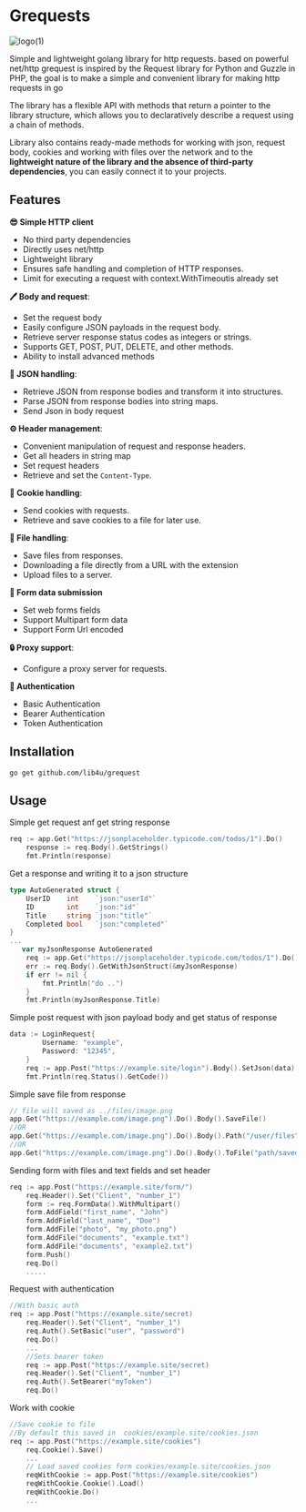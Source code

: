 # Grequests 
![logo(1)](https://github.com/user-attachments/assets/3bef5ed3-a40b-4634-9de4-a2dd43d57f3d)



Simple and lightweight golang library for http requests. based on powerful net/http
grequest is inspired by the Request library for Python and Guzzle in PHP, the goal is to make a simple and convenient library for making http requests in go

The library has a flexible API with methods that return a pointer to the library structure, which allows you to declaratively describe a request using a chain of methods.

Library also contains ready-made methods for working with json, request body, cookies and working with files over the network and  to the **lightweight nature of the library and the absence of third-party dependencies**, you can easily connect it to your projects.
## Features 

**😎 Simple HTTP client**
- No third party dependencies
- Directly uses net/http
- Lightweight library
- Ensures safe handling and completion of HTTP responses.
- Limit for executing a request with context.WithTimeoutis already set

**🖊 Body and request**:
  - Set the request body 
  - Easily configure JSON payloads in the request body.
  - Retrieve server response status codes as integers or strings.
  - Supports GET, POST, PUT, DELETE, and other methods.
  - Ability to install advanced methods

**📄 JSON handling**:
  - Retrieve JSON from response bodies and transform it into structures.
  - Parse JSON from response bodies into string maps.
  - Send Json in body request

**⚙️ Header management**:
  - Convenient manipulation of request and response headers.
  - Get all headers in string map
  - Set request headers
  - Retrieve and set the `Content-Type`.

**🍪 Cookie handling**:
  - Send cookies with requests.
  - Retrieve and save cookies to a file for later use.
  
**📁 File handling**:
  - Save files from responses.
  - Downloading a file directly from a URL with the extension
  - Upload files to a server.

**📝 Form data submission** 
- Set web forms fields
- Support Multipart form data
- Support Form Url encoded


**🔒 Proxy support**:
  - Configure a proxy server for requests.

**🔑 Authentication** 
- Basic Authentication
- Bearer Authentication 
- Token Authentication

## Installation
```
go get github.com/lib4u/grequest
```

## Usage
Simple get request anf get string response
```go
req := app.Get("https://jsonplaceholder.typicode.com/todos/1").Do()
	response := req.Body().GetStrings()
	fmt.Println(response)
```
Get a response and writing it to a json structure
```go
type AutoGenerated struct {
	UserID    int    `json:"userId"`
	ID        int    `json:"id"`
	Title     string `json:"title"`
	Completed bool   `json:"completed"`
}
...
   var myJsonResponse AutoGenerated
	req := app.Get("https://jsonplaceholder.typicode.com/todos/1").Do()
	err := req.Body().GetWithJsonStruct(&myJsonResponse)
	if err != nil {
		fmt.Println("do ..")
	}
	fmt.Println(myJsonResponse.Title)
```
Simple post request with json payload body and get status of response
```go
data := LoginRequest{
		Username: "example",
		Password: "12345",
	}
	req := app.Post("https://example.site/login").Body().SetJson(data).Do()
	fmt.Println(req.Status().GetCode())
```
Simple save file from response
```go
// file will saved as ../files/image.png
app.Get("https://example.com/image.png").Do().Body().SaveFile()
//OR
app.Get("https://example.com/image.png").Do().Body().Path("/user/files").SaveFile()
//OR 
app.Get("https://example.com/image.png").Do().Body().ToFile("path/savedimage.png")
```
Sending form with files and text fields and set header
```go
req := app.Post("https://example.site/form/")
	req.Header().Set("Client", "number_1")
	form := req.FormData().WithMultipart()
	form.AddField("first_name", "John")
	form.AddField("last_name", "Doe")
	form.AddFile("photo", "my_photo.png")
	form.AddFile("documents", "example.txt")
	form.AddFile("documents", "example2.txt")
	form.Push()
	req.Do()
	.....
```
Request with authentication
```go
//With basic auth
req := app.Post("https://example.site/secret)
	req.Header().Set("Client", "number_1")
	req.Auth().SetBasic("user", "password")
	req.Do()
	...
	//Sets bearer token
	req := app.Post("https://example.site/secret)
	req.Header().Set("Client", "number_1")
	req.Auth().SetBearer("myToken")
	req.Do()
```
Work with cookie
```go
//Save cookie to file 
//By default this saved in  cookies/example.site/cookies.json
req := app.Post("https://example.site/cookies")
	req.Cookie().Save()
	...
	// Load saved cookies form cookies/example.site/cookies.json
	reqWithCookie := app.Post("https://example.site/cookies")
	reqWithCookie.Cookie().Load()
	reqWithCookie.Do()
	...
```
